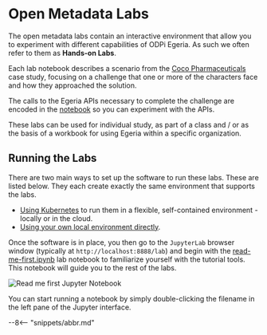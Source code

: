<!-- SPDX-License-Identifier: CC-BY-4.0 -->
<!-- Copyright Contributors to the ODPi Egeria project. -->

# Open Metadata Labs

The open metadata labs contain an interactive environment that allow you to
experiment with different capabilities of ODPi Egeria.  As such we often refer to them as
**Hands-on Labs**.

Each lab notebook describes a scenario from the
[Coco Pharmaceuticals](https://github.com/odpi/data-governance/tree/master/docs/coco-pharmaceuticals)
case study, focusing on a challenge that one or more of the characters face and
how they approached the solution.

The calls to the Egeria APIs necessary to complete the challenge are encoded in
the [notebook](/egeria-docs/education/tutorials/jupyter-tutprial/overview) so you can experiment with the APIs.

These labs can be used for individual study, as part of a class and / or
as the basis of a workbook for using Egeria within a specific organization.

## Running the Labs

There are two main ways to set up the software to run these labs.  These are listed below.
They each create exactly the same environment that supports the labs. 

* [Using Kubernetes](/egeria-docs/guides/operations/kubernetes/) to run them in a flexible, self-contained environment - locally or in the cloud.
* [Using your own local environment directly](/egeria-docs/education/tutorials/lab-infrastructure-guide/running-natively/).

Once the software is in place, you then go to the `JupyterLab` browser window 
(typically at `http://localhost:8888/lab`) and begin with the
[read-me-first.ipynb](https://github.com/odpi/egeria/blob/master/open-metadata-resources/open-metadata-labs/read-me-first.ipynb) lab notebook to familiarize yourself with the tutorial tools. 
This notebook will guide you to the rest of the labs.


![Read me first Jupyter Notebook](/egeria-docs/education/tutorials/jupyter-tutorial/jupyter-notebook-browser-window.png)


You can start running a notebook by simply double-clicking the filename in the left pane of the Jupyter interface.

--8<-- "snippets/abbr.md"
